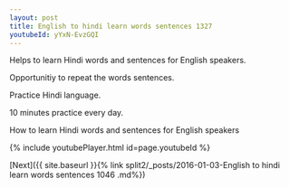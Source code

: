 ```yaml
---
layout: post
title: English to hindi learn words sentences 1327 
youtubeId: yYxN-EvzGQI
---
```

 
 
Helps to learn Hindi words and sentences for English speakers.

Opportunitiy to repeat the words sentences. 

Practice Hindi language. 
 
10 minutes practice every day. 
 
How to learn Hindi words and sentences for English speakers 
 
{% include youtubePlayer.html id=page.youtubeId %}
 
 
[Next]({{ site.baseurl }}{% link  split2/_posts/2016-01-03-English to hindi learn words sentences 1046 .md%})
 

